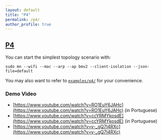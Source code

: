 ```yaml
---
layout: default
title: "P4"
permalink: /p4/
author_profile: true
---
```


<a id="p4_"></a>
## [P4](#p4_)

You can start the simplest topology scenario with:

``` 
sudo mn --wifi --mac --arp --ap bmv2 --client-isolation --json-file=default 
```

You may also want to refer to [`examples/p4/`](https://github.com/intrig-unicamp/mininet-wifi/tree/master/examples/p4) for your convenience.

### Demo Video

- [https://www.youtube.com/watch?v=RO1EuY6JAHc](https://www.youtube.com/watch?v=RO1EuY6JAHc) (in Portuguese)   
- [https://www.youtube.com/watch?v=ccYRMYkosdE](https://www.youtube.com/watch?v=ccYRMYkosdE) (in Portuguese)   
- [https://www.youtube.com/watch?v=v-_gQ7I4RXc](https://www.youtube.com/watch?v=v-_gQ7I4RXc)   
